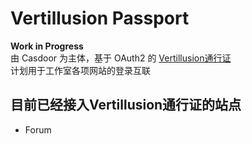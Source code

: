 # Vertillusion Passport
**Work in Progress**  
由 Casdoor 为主体，基于 OAuth2 的 [Vertillusion通行证](https://passport.vertillusion.com)  
计划用于工作室各项网站的登录互联

## 目前已经接入Vertillusion通行证的站点
- Forum